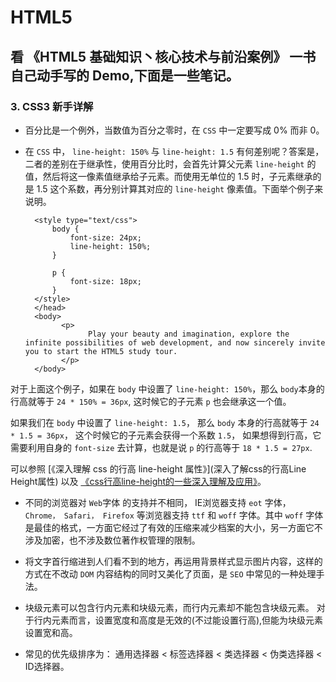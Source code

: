 # HTML5
看 《HTML5 基础知识丶核心技术与前沿案例》 一书自己动手写的 Demo,下面是一些笔记。
---
### 3. CSS3 新手详解

- 百分比是一个例外，当数值为百分之零时，在 `CSS` 中一定要写成 0% 而非 0。

- 在 `CSS` 中， `line-height: 150%` 与 `line-height: 1.5` 有何差别呢？答案是，二者的差别在于继承性，使用百分比时，会首先计算父元素 `line-height` 的值，然后将这一像素值继承给子元素。而使用无单位的 1.5 时，子元素继承的是 1.5 这个系数，再分别计算其对应的 `line-height` 像素值。下面举个例子来说明。

        <style type="text/css">
        	body {
        		font-size: 24px;
        		line-height: 150%; 
        	}

        	p {
        		font-size: 18px;
        	}
        </style>
        </head>
        <body>
    	      <p>
    		        Play your beauty and imagination, explore the infinite possibilities of web development, and now sincerely invite you to start the HTML5 study tour.
    	      </p>
        </body>
        
 对于上面这个例子，如果在 `body` 中设置了 `line-height: 150%`，那么 `body`本身的行高就等于 `24 * 150% = 36px`, 这时候它的子元素 `p` 也会继承这一个值。
 
 如果我们在 `body` 中设置了 `line-height: 1.5`， 那么 `body` 本身的行高就等于 `24 * 1.5 = 36px`， 这个时候它的子元素会获得一个系数 `1.5`， 如果想得到行高，它需要利用自身的 `font-size` 去计算，也就是说 `p` 的行高等于 `18 * 1.5 = 27px`.
 
 可以参照 [《深入理解 css 的行高 line-height 属性》](深入了解css的行高Line Height属性) 以及 [《css行高line-height的一些深入理解及应用》](http://www.zhangxinxu.com/wordpress/2009/11/css%E8%A1%8C%E9%AB%98line-height%E7%9A%84%E4%B8%80%E4%BA%9B%E6%B7%B1%E5%85%A5%E7%90%86%E8%A7%A3%E5%8F%8A%E5%BA%94%E7%94%A8/)。
 
- 不同的浏览器对 `Web`字体 的支持并不相同， IE浏览器支持 `eot` 字体， `Chrome， Safari， Firefox` 等浏览器支持 `ttf` 和 `woff` 字体。其中 `woff` 字体是最佳的格式，一方面它经过了有效的压缩来减少档案的大小，另一方面它不涉及加密，也不涉及数位著作权管理的限制。

- 将文字首行缩进到人们看不到的地方，再运用背景样式显示图片内容，这样的方式在不改动 `DOM` 内容结构的同时又美化了页面，是 `SEO` 中常见的一种处理手法。

- 块级元素可以包含行内元素和块级元素，而行内元素却不能包含块级元素。 对于行内元素而言，设置宽度和高度是无效的(不过能设置行高),但能为块级元素设置宽和高。

- 常见的优先级排序为： 通用选择器 < 标签选择器 < 类选择器 < 伪类选择器 < ID选择器。
